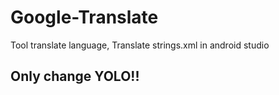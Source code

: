 # Google-Translate
Tool translate language, Translate strings.xml in android studio
## Only change YOLO!!
